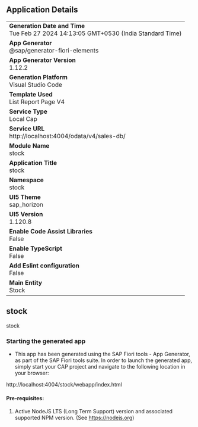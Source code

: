 ## Application Details
|               |
| ------------- |
|**Generation Date and Time**<br>Tue Feb 27 2024 14:13:05 GMT+0530 (India Standard Time)|
|**App Generator**<br>@sap/generator-fiori-elements|
|**App Generator Version**<br>1.12.2|
|**Generation Platform**<br>Visual Studio Code|
|**Template Used**<br>List Report Page V4|
|**Service Type**<br>Local Cap|
|**Service URL**<br>http://localhost:4004/odata/v4/sales-db/
|**Module Name**<br>stock|
|**Application Title**<br>stock|
|**Namespace**<br>stock|
|**UI5 Theme**<br>sap_horizon|
|**UI5 Version**<br>1.120.8|
|**Enable Code Assist Libraries**<br>False|
|**Enable TypeScript**<br>False|
|**Add Eslint configuration**<br>False|
|**Main Entity**<br>Stock|

## stock

stock

### Starting the generated app

-   This app has been generated using the SAP Fiori tools - App Generator, as part of the SAP Fiori tools suite.  In order to launch the generated app, simply start your CAP project and navigate to the following location in your browser:

http://localhost:4004/stock/webapp/index.html

#### Pre-requisites:

1. Active NodeJS LTS (Long Term Support) version and associated supported NPM version.  (See https://nodejs.org)


